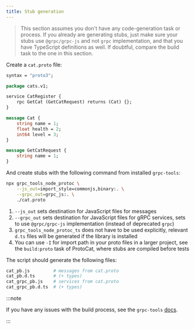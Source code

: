 ```yaml
---
title: Stub generation
---
```


> This section assumes you don't have any code-generation task or process. If you already are generating stubs, just make sure your stubs use `@grpc/grpc-js` and not `grpc` implementation, and that you have TypeScript definitions as well. If doubtful, compare the build task to the one in this section.

Create a `cat.proto` file:

```protobuf
syntax = "proto3";

package cats.v1;

service CatRegister {
    rpc GetCat (GetCatRequest) returns (Cat) {};
}

message Cat {
    string name = 1;
    float health = 2;
    int64 level = 3;
}

message GetCatRequest {
    string name = 1;
}
```

And create stubs with the following command from installed `grpc-tools`:

```bash
npx grpc_tools_node_protoc \
    --js_out=import_style=commonjs,binary:. \
    --grpc_out=grpc_js:. \
    ./cat.proto
```

1. `--js_out` sets destination for JavaScript files for messages
1. `--grpc_out` sets destination for JavaScript files for gRPC services, sets to use `@grpc/grpc-js` implementation (instead of deprecated `grpc`)
1. `grpc_tools_node_protoc_ts` does not have to be used explicitly, relevant `d.ts` files will be generated if the library is installed
1. You can use `-I` for import path in your proto files in a larger project, see the `build:proto` task of ProtoCat, where stubs are compiled before tests

The script should generate the following files:

```bash
cat_pb.js         # messages from cat.proto
cat_pb.d.ts       # (+ types)
cat_grpc_pb.js    # services from cat.proto
cat_grpc_pb.d.ts  # (+ types)
```

:::note

If you have any issues with the build process, see the `grpc-tools` [docs](https://github.com/grpc/grpc-node/tree/master/packages/grpc-tools).

:::
